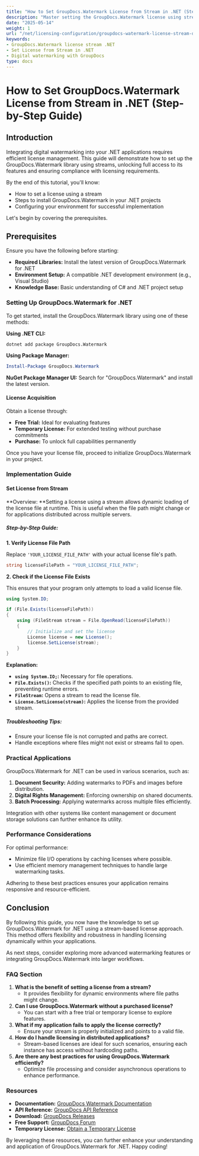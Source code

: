 ```yaml
---
title: "How to Set GroupDocs.Watermark License from Stream in .NET (Step-by-Step Guide)"
description: "Master setting the GroupDocs.Watermark license using streams in your .NET applications for seamless digital watermarking. Follow this step-by-step guide."
date: "2025-05-14"
weight: 1
url: "/net/licensing-configuration/groupdocs-watermark-license-stream-dotnet/"
keywords:
- GroupDocs.Watermark license stream .NET
- Set License from Stream in .NET
- Digital watermarking with GroupDocs
type: docs
---
```

# How to Set GroupDocs.Watermark License from Stream in .NET (Step-by-Step Guide)

## Introduction

Integrating digital watermarking into your .NET applications requires efficient license management. This guide will demonstrate how to set up the GroupDocs.Watermark library using streams, unlocking full access to its features and ensuring compliance with licensing requirements.

By the end of this tutorial, you'll know:
- How to set a license using a stream
- Steps to install GroupDocs.Watermark in your .NET projects
- Configuring your environment for successful implementation

Let's begin by covering the prerequisites.

## Prerequisites

Ensure you have the following before starting:
- **Required Libraries:** Install the latest version of GroupDocs.Watermark for .NET
- **Environment Setup:** A compatible .NET development environment (e.g., Visual Studio)
- **Knowledge Base:** Basic understanding of C# and .NET project setup

### Setting Up GroupDocs.Watermark for .NET

To get started, install the GroupDocs.Watermark library using one of these methods:

**Using .NET CLI:**
```bash
dotnet add package GroupDocs.Watermark
```

**Using Package Manager:**
```powershell
Install-Package GroupDocs.Watermark
```

**NuGet Package Manager UI:** Search for "GroupDocs.Watermark" and install the latest version.

#### License Acquisition

Obtain a license through:
- **Free Trial:** Ideal for evaluating features
- **Temporary License:** For extended testing without purchase commitments
- **Purchase:** To unlock full capabilities permanently

Once you have your license file, proceed to initialize GroupDocs.Watermark in your project.

### Implementation Guide

#### Set License from Stream

**Overview: **Setting a license using a stream allows dynamic loading of the license file at runtime. This is useful when the file path might change or for applications distributed across multiple servers.

##### Step-by-Step Guide:

**1. Verify License File Path**

Replace `'YOUR_LICENSE_FILE_PATH'` with your actual license file's path.
```csharp
string licenseFilePath = "YOUR_LICENSE_FILE_PATH";
```

**2. Check if the License File Exists**

This ensures that your program only attempts to load a valid license file.
```csharp
using System.IO;

if (File.Exists(licenseFilePath))
{
    using (FileStream stream = File.OpenRead(licenseFilePath))
    {
        // Initialize and set the license
        License license = new License();
        license.SetLicense(stream);
    }
}
```

**Explanation:**
- **`using System.IO;`:** Necessary for file operations.
- **`File.Exists()`:** Checks if the specified path points to an existing file, preventing runtime errors.
- **`FileStream`:** Opens a stream to read the license file.
- **`License.SetLicense(stream)`:** Applies the license from the provided stream.

##### Troubleshooting Tips:

- Ensure your license file is not corrupted and paths are correct.
- Handle exceptions where files might not exist or streams fail to open.

### Practical Applications

GroupDocs.Watermark for .NET can be used in various scenarios, such as:
1. **Document Security:** Adding watermarks to PDFs and images before distribution.
2. **Digital Rights Management:** Enforcing ownership on shared documents.
3. **Batch Processing:** Applying watermarks across multiple files efficiently.

Integration with other systems like content management or document storage solutions can further enhance its utility.

### Performance Considerations

For optimal performance:
- Minimize file I/O operations by caching licenses where possible.
- Use efficient memory management techniques to handle large watermarking tasks.

Adhering to these best practices ensures your application remains responsive and resource-efficient.

## Conclusion

By following this guide, you now have the knowledge to set up GroupDocs.Watermark for .NET using a stream-based license approach. This method offers flexibility and robustness in handling licensing dynamically within your applications. 

As next steps, consider exploring more advanced watermarking features or integrating GroupDocs.Watermark into larger workflows.

### FAQ Section

1. **What is the benefit of setting a license from a stream?**  
   - It provides flexibility for dynamic environments where file paths might change.
2. **Can I use GroupDocs.Watermark without a purchased license?**  
   - You can start with a free trial or temporary license to explore features.
3. **What if my application fails to apply the license correctly?**  
   - Ensure your stream is properly initialized and points to a valid file.
4. **How do I handle licensing in distributed applications?**  
   - Stream-based licenses are ideal for such scenarios, ensuring each instance has access without hardcoding paths.
5. **Are there any best practices for using GroupDocs.Watermark efficiently?**  
   - Optimize file processing and consider asynchronous operations to enhance performance.

### Resources

- **Documentation:** [GroupDocs Watermark Documentation](https://docs.groupdocs.com/watermark/net/)
- **API Reference:** [GroupDocs API Reference](https://reference.groupdocs.com/watermark/net)
- **Download:** [GroupDocs Releases](https://releases.groupdocs.com/watermark/net/)
- **Free Support:** [GroupDocs Forum](https://forum.groupdocs.com/c/watermark/10)
- **Temporary License:** [Obtain a Temporary License](https://purchase.groupdocs.com/temporary-license/)

By leveraging these resources, you can further enhance your understanding and application of GroupDocs.Watermark for .NET. Happy coding!

